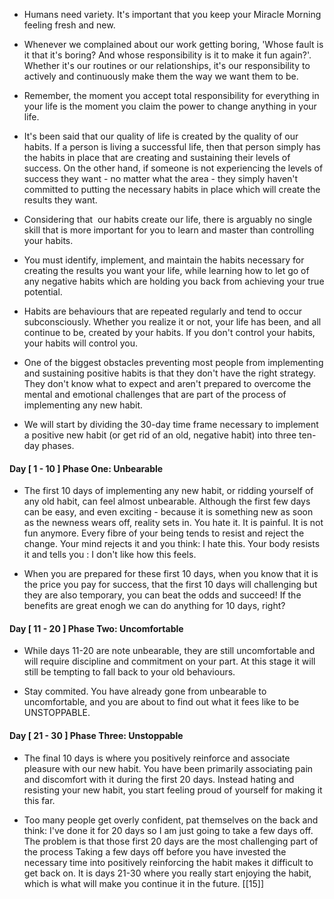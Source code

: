 -  Humans need variety. It's important that you keep your Miracle Morning feeling fresh and new.

- Whenever we complained about our work getting boring, 'Whose fault is it that it's boring? And whose responsibility is it to make it fun again?'. Whether it's our routines or our relationships, it's our responsibility to actively and continuously make them the way we want them to be.

- Remember, the moment you accept total responsibility for everything in your life is the moment you claim the power to change anything in your life.

- It's been said that our quality of life is created by the quality of our habits. If a person is living a successful life, then that person simply has the habits in place that are creating and sustaining their levels of success. On the other hand, if someone is not experiencing the levels of success they want - no matter what the area - they simply haven't committed to putting the necessary habits in place which will create the results they want.

- Considering that  our habits create our life, there is arguably no single skill that is more important for you to learn and master than controlling your habits. 

- You must  identify, implement, and maintain the habits necessary for creating the results you want your life, while learning how to let go of any negative habits which are holding you back from achieving your true potential. 

- Habits are behaviours that are repeated regularly and tend to occur subconsciously. Whether you realize it or not, your life has been, and all continue to be, created by your habits. If you don't control your habits, your habits will control you.

- One of the biggest obstacles preventing most people from implementing and sustaining positive habits is that they don't have the right strategy. They don't know what to expect and aren't prepared to overcome the mental and emotional challenges that are part of the process of implementing any new habit.

- We will start by dividing the 30-day time frame necessary to implement a positive new habit (or get rid of an old, negative habit) into three ten-day phases. 

#### Day [ 1 - 10 ] Phase One: Unbearable
- The first 10 days of implementing any new habit, or ridding yourself of any old habit, can feel almost unbearable. Although the first few days can be easy, and even exciting - because it is something new  as soon as the newness wears off, reality sets in. You hate it. It is painful. It is not fun anymore. Every fibre of your being tends to resist and reject the change. Your mind rejects it and you think: I hate this. Your body resists it and tells you : I don't like how this feels.

- When you are prepared for these first 10 days, when you know that it is the price you pay for success, that the first 10 days will challenging but they are also temporary, you can beat the odds and succeed! If the benefits are great enogh we can do anything for 10 days, right? 

#### Day [ 11 - 20 ] Phase Two: Uncomfortable
- While days 11-20 are note unbearable, they are still uncomfortable and will require discipline and commitment on your part. At this stage it will still be tempting to fall back to your old behaviours. 

- Stay commited. You have already gone from unbearable to uncomfortable, and you are about to find out what it fees like to be UNSTOPPABLE.

#### Day [ 21 - 30 ] Phase Three: Unstoppable
- The final 10 days is where you positively reinforce and associate pleasure with our new habit. You have been primarily associating pain and discomfort with it during the first 20 days. Instead hating and resisting your new habit, you start feeling proud of yourself for making it this far.

- Too many people get overly confident, pat themselves on the back and think: I've done it for 20 days so I am just going to take a few days off. The problem is that those first 20 days are the most challenging part of the process Taking a few days off before you have invested the necessary time into positively reinforcing the habit makes it difficult to get back on. It is days 21-30 where you really start enjoying the habit, which is what will make you continue it in the future.
[[15]]